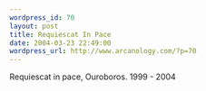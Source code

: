 ```yaml
--- 
wordpress_id: 70
layout: post
title: Requiescat In Pace
date: 2004-03-23 22:49:00
wordpress_url: http://www.arcanology.com/?p=70
---
```

Requiescat in pace, Ouroboros. 1999 - 2004